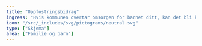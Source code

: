 ```yaml
---
title: "Oppfostringsbidrag"
ingress: "Hvis kommunen overtar omsorgen for barnet ditt, kan det bli krevd oppfostringsbidrag fra deg som forelder."
icon: "/src/_includes/svg/pictograms/neutral.svg"
type: ["Skjema"]
area: ["Familie og barn"]
---
```

